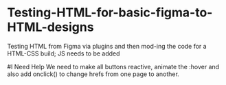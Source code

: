 # Testing-HTML-for-basic-figma-to-HTML-designs
Testing HTML from Figma via plugins and then mod-ing the code for a HTML-CSS build; JS needs to be added


#I Need Help
We need to make all buttons reactive, animate the :hover and also add onclick() to change hrefs from one page to another.

